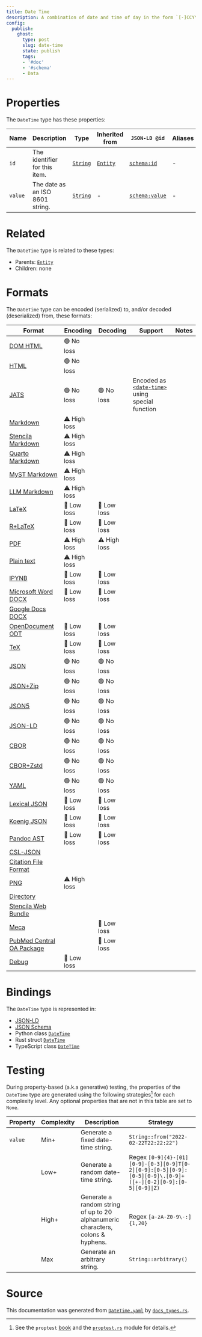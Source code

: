 ```yaml
---
title: Date Time
description: A combination of date and time of day in the form `[-]CCYY-MM-DDThh:mm:ss[Z|(+|-)hh:mm]`.
config:
  publish:
    ghost:
      type: post
      slug: date-time
      state: publish
      tags:
      - '#doc'
      - '#schema'
      - Data
---
```


# Properties

The `DateTime` type has these properties:

| Name    | Description                     | Type                                                               | Inherited from                                                     | `JSON-LD @id`                              | Aliases |
| ------- | ------------------------------- | ------------------------------------------------------------------ | ------------------------------------------------------------------ | ------------------------------------------ | ------- |
| `id`    | The identifier for this item.   | [`String`](https://stencila.ghost.io/docs/reference/schema/string) | [`Entity`](https://stencila.ghost.io/docs/reference/schema/entity) | [`schema:id`](https://schema.org/id)       | -       |
| `value` | The date as an ISO 8601 string. | [`String`](https://stencila.ghost.io/docs/reference/schema/string) | -                                                                  | [`schema:value`](https://schema.org/value) | -       |

# Related

The `DateTime` type is related to these types:

- Parents: [`Entity`](https://stencila.ghost.io/docs/reference/schema/entity)
- Children: none

# Formats

The `DateTime` type can be encoded (serialized) to, and/or decoded (deserialized) from, these formats:

| Format                                                                              | Encoding     | Decoding     | Support                                                                                                                             | Notes |
| ----------------------------------------------------------------------------------- | ------------ | ------------ | ----------------------------------------------------------------------------------------------------------------------------------- | ----- |
| [DOM HTML](https://stencila.ghost.io/docs/reference/formats/dom.html)               | 🟢 No loss    |              |                                                                                                                                     |
| [HTML](https://stencila.ghost.io/docs/reference/formats/html)                       | 🟢 No loss    |              |                                                                                                                                     |
| [JATS](https://stencila.ghost.io/docs/reference/formats/jats)                       | 🟢 No loss    | 🟢 No loss    | Encoded as [`<date-time>`](https://jats.nlm.nih.gov/articleauthoring/tag-library/1.3/element/date-time.html) using special function |
| [Markdown](https://stencila.ghost.io/docs/reference/formats/md)                     | ⚠️ High loss |              |                                                                                                                                     |
| [Stencila Markdown](https://stencila.ghost.io/docs/reference/formats/smd)           | ⚠️ High loss |              |                                                                                                                                     |
| [Quarto Markdown](https://stencila.ghost.io/docs/reference/formats/qmd)             | ⚠️ High loss |              |                                                                                                                                     |
| [MyST Markdown](https://stencila.ghost.io/docs/reference/formats/myst)              | ⚠️ High loss |              |                                                                                                                                     |
| [LLM Markdown](https://stencila.ghost.io/docs/reference/formats/llmd)               | ⚠️ High loss |              |                                                                                                                                     |
| [LaTeX](https://stencila.ghost.io/docs/reference/formats/latex)                     | 🔷 Low loss   | 🔷 Low loss   |                                                                                                                                     |
| [R+LaTeX](https://stencila.ghost.io/docs/reference/formats/rnw)                     | 🔷 Low loss   | 🔷 Low loss   |                                                                                                                                     |
| [PDF](https://stencila.ghost.io/docs/reference/formats/pdf)                         | ⚠️ High loss | ⚠️ High loss |                                                                                                                                     |
| [Plain text](https://stencila.ghost.io/docs/reference/formats/text)                 | ⚠️ High loss |              |                                                                                                                                     |
| [IPYNB](https://stencila.ghost.io/docs/reference/formats/ipynb)                     | 🔷 Low loss   | 🔷 Low loss   |                                                                                                                                     |
| [Microsoft Word DOCX](https://stencila.ghost.io/docs/reference/formats/docx)        | 🔷 Low loss   | 🔷 Low loss   |                                                                                                                                     |
| [Google Docs DOCX](https://stencila.ghost.io/docs/reference/formats/gdocx)          |              |              |                                                                                                                                     |
| [OpenDocument ODT](https://stencila.ghost.io/docs/reference/formats/odt)            | 🔷 Low loss   | 🔷 Low loss   |                                                                                                                                     |
| [TeX](https://stencila.ghost.io/docs/reference/formats/tex)                         | 🔷 Low loss   | 🔷 Low loss   |                                                                                                                                     |
| [JSON](https://stencila.ghost.io/docs/reference/formats/json)                       | 🟢 No loss    | 🟢 No loss    |                                                                                                                                     |
| [JSON+Zip](https://stencila.ghost.io/docs/reference/formats/json.zip)               | 🟢 No loss    | 🟢 No loss    |                                                                                                                                     |
| [JSON5](https://stencila.ghost.io/docs/reference/formats/json5)                     | 🟢 No loss    | 🟢 No loss    |                                                                                                                                     |
| [JSON-LD](https://stencila.ghost.io/docs/reference/formats/jsonld)                  | 🟢 No loss    | 🟢 No loss    |                                                                                                                                     |
| [CBOR](https://stencila.ghost.io/docs/reference/formats/cbor)                       | 🟢 No loss    | 🟢 No loss    |                                                                                                                                     |
| [CBOR+Zstd](https://stencila.ghost.io/docs/reference/formats/cbor.zstd)             | 🟢 No loss    | 🟢 No loss    |                                                                                                                                     |
| [YAML](https://stencila.ghost.io/docs/reference/formats/yaml)                       | 🟢 No loss    | 🟢 No loss    |                                                                                                                                     |
| [Lexical JSON](https://stencila.ghost.io/docs/reference/formats/lexical)            | 🔷 Low loss   | 🔷 Low loss   |                                                                                                                                     |
| [Koenig JSON](https://stencila.ghost.io/docs/reference/formats/koenig)              | 🔷 Low loss   | 🔷 Low loss   |                                                                                                                                     |
| [Pandoc AST](https://stencila.ghost.io/docs/reference/formats/pandoc)               | 🔷 Low loss   | 🔷 Low loss   |                                                                                                                                     |
| [CSL-JSON](https://stencila.ghost.io/docs/reference/formats/csl)                    |              |              |                                                                                                                                     |
| [Citation File Format](https://stencila.ghost.io/docs/reference/formats/cff)        |              |              |                                                                                                                                     |
| [PNG](https://stencila.ghost.io/docs/reference/formats/png)                         | ⚠️ High loss |              |                                                                                                                                     |
| [Directory](https://stencila.ghost.io/docs/reference/formats/directory)             |              |              |                                                                                                                                     |
| [Stencila Web Bundle](https://stencila.ghost.io/docs/reference/formats/swb)         |              |              |                                                                                                                                     |
| [Meca](https://stencila.ghost.io/docs/reference/formats/meca)                       |              | 🔷 Low loss   |                                                                                                                                     |
| [PubMed Central OA Package](https://stencila.ghost.io/docs/reference/formats/pmcoa) |              | 🔷 Low loss   |                                                                                                                                     |
| [Debug](https://stencila.ghost.io/docs/reference/formats/debug)                     | 🔷 Low loss   |              |                                                                                                                                     |

# Bindings

The `DateTime` type is represented in:

- [JSON-LD](https://stencila.org/DateTime.jsonld)
- [JSON Schema](https://stencila.org/DateTime.schema.json)
- Python class [`DateTime`](https://github.com/stencila/stencila/blob/main/python/python/stencila/types/date_time.py)
- Rust struct [`DateTime`](https://github.com/stencila/stencila/blob/main/rust/schema/src/types/date_time.rs)
- TypeScript class [`DateTime`](https://github.com/stencila/stencila/blob/main/ts/src/types/DateTime.ts)

# Testing

During property-based (a.k.a generative) testing, the properties of the `DateTime` type are generated using the following strategies[^1] for each complexity level. Any optional properties that are not in this table are set to `None`.

| Property | Complexity | Description                                                                     | Strategy                                                                                                     |
| -------- | ---------- | ------------------------------------------------------------------------------- | ------------------------------------------------------------------------------------------------------------ |
| `value`  | Min+       | Generate a fixed date-time string.                                              | `String::from("2022-02-22T22:22:22")`                                                                        |
|          | Low+       | Generate a random date-time string.                                             | Regex `[0-9]{4}-[01][0-9]-[0-3][0-9]T[0-2][0-9]:[0-5][0-9]:[0-5][0-9]\.[0-9]+([+-][0-2][0-9]:[0-5][0-9]\|Z)` |
|          | High+      | Generate a random string of up to 20 alphanumeric characters, colons & hyphens. | Regex `[a-zA-Z0-9\-:]{1,20}`                                                                                 |
|          | Max        | Generate an arbitrary string.                                                   | `String::arbitrary()`                                                                                        |

# Source

This documentation was generated from [`DateTime.yaml`](https://github.com/stencila/stencila/blob/main/schema/DateTime.yaml) by [`docs_types.rs`](https://github.com/stencila/stencila/blob/main/rust/schema-gen/src/docs_types.rs).

[^1]: See the `proptest` [book](https://proptest-rs.github.io/proptest/) and the [`proptest.rs`](https://github.com/stencila/stencila/blob/main/rust/schema/src/proptests.rs) module for details.
